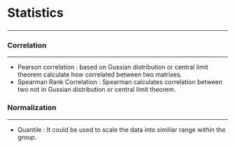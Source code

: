 # Statistics

<script src="../../js/general.js"></script>

###
---


### Correlation
---

* Pearson correlation : based on Gussian distribution or central limit theorem calculate how correlated between two matrixes.
* Spearman Rank Correlation : Spearman calculates correlation between two not in Gussian distribution or central limit theorem.

### Normalization
---

* Quantile : It could be used to scale the data into similiar range within the group.


